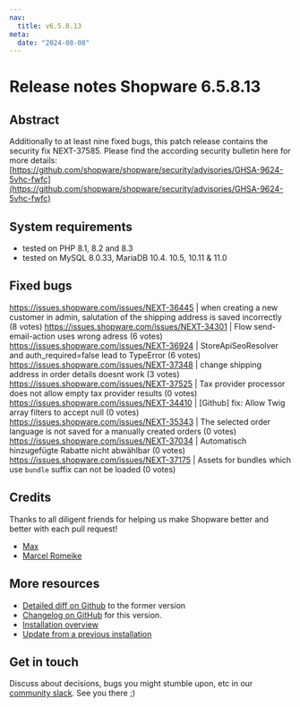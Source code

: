 ```yaml
---
nav:
  title: v6.5.8.13
meta:
  date: "2024-08-08"
---
```


# Release notes Shopware 6.5.8.13

## Abstract

Additionally to at least nine fixed bugs, this patch release contains the security fix NEXT-37585. Please find the according security bulletin here for more details: [https://github.com/shopware/shopware/security/advisories/GHSA-9624-5vhc-fwfc](https://github.com/shopware/shopware/security/advisories/GHSA-9624-5vhc-fwfc)

## System requirements

* tested on PHP 8.1, 8.2 and 8.3
* tested on MySQL 8.0.33, MariaDB 10.4. 10.5, 10.11 & 11.0

## Fixed bugs

https://issues.shopware.com/issues/NEXT-36445 | when creating a new customer in admin, salutation of the shipping address is saved incorrectly (8 votes)
https://issues.shopware.com/issues/NEXT-34301 | Flow send-email-action uses wrong adress (6 votes)
https://issues.shopware.com/issues/NEXT-36924 | StoreApiSeoResolver and auth_required=false lead to TypeError (6 votes)
https://issues.shopware.com/issues/NEXT-37348 | change shipping address in order details doesnt work (3 votes)
https://issues.shopware.com/issues/NEXT-37525 | Tax provider processor does not allow empty tax provider results  (0 votes)
https://issues.shopware.com/issues/NEXT-34410 | [Github] fix: Allow Twig array filters to accept null (0 votes)
https://issues.shopware.com/issues/NEXT-35343 | The selected order language is not saved for a manually created orders (0 votes)
https://issues.shopware.com/issues/NEXT-37034 | Automatisch hinzugefügte Rabatte nicht abwählbar (0 votes)
https://issues.shopware.com/issues/NEXT-37175 | Assets for bundles which use `bundle` suffix can not be loaded (0 votes)

## Credits

Thanks to all diligent friends for helping us make Shopware better and better with each pull request!

* [Max](https://github.com/aragon999)
* [Marcel Romeike](https://github.com/mromeike)

## More resources

* [Detailed diff on Github](https://github.com/shopware/shopware/compare/v6.5.8.12...v6.5.8.13) to the former version
* [Changelog on GitHub](https://github.com/shopware/shopware/blob/v6.5.8.13/CHANGELOG.md) for this version.
* [Installation overview](https://developer.shopware.com/docs/guides/installation/)
* [Update from a previous installation](https://developer.shopware.com/docs/guides/installation/template.html#update-shopware)

## Get in touch

Discuss about decisions, bugs you might stumble upon, etc in our [community slack](https://slack.shopware.com). See you there ;)